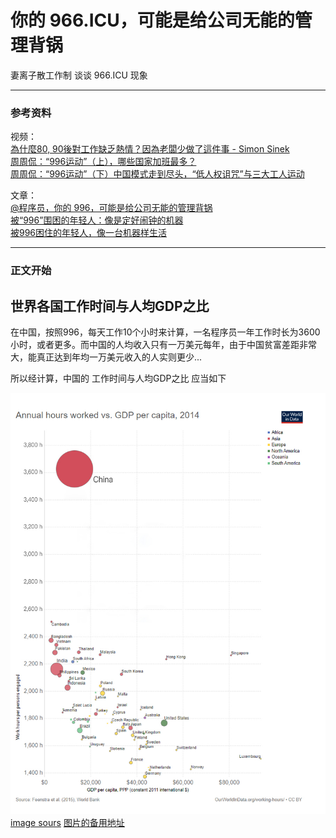 # 你的 966.ICU，可能是给公司无能的管理背锅
妻离子散工作制
谈谈 966.ICU 现象

----
### 参考资料
视频：<br>
[為什麼80, 90後對工作缺乏熱情？因為老闆少做了這件事 - Simon Sinek](https://www.youtube.com/watch?v=1oLdExa62AI)<br>
[周周侃：“996运动”（上），哪些国家加班最多？](https://www.youtube.com/watch?v=mdItEYTB7Hk)<br>
[周周侃：“996运动”（下）中国模式走到尽头，“低人权诅咒”与三大工人运动](https://www.youtube.com/watch?v=93OtoBTv270)


文章：<br>
[@程序员，你的 996，可能是给公司无能的管理背锅](https://blog.csdn.net/csdnnews/article/details/81611801)<br>
[被“996”围困的年轻人：像是定好闹钟的机器](https://www.jishuwen.com/d/2ynw#tuit)<br>
[被996困住的年轻人，像一台机器样生活](https://mp.weixin.qq.com/s?__biz=MjM5NDkxMDU4MA==&mid=2651089347&idx=1&sn=b928c26588200ec1bb39d1559843b5e0&chksm=bd7051d88a07d8ce1f986bb5a5cddb5e33c7fbc7fda23a41a8d5e18e5d7f10995f057913cfb0&mpshare=1&scene=1&srcid=0415HIDb3y6QXlSrVIYeFLzs&key=f7bb43d4492422e033b41930dd5f249c42a4e0f216a6aafe771de709a71e75062ea26e5412bac80d1db94d99101eab9f54500d6be3afa2d31f1ea386fd391db85c340a08e4c2ec10b05c4ae8c2994645&ascene=1&uin=MjU3MDk2NjU4MA%3D%3D&devicetype=Windows+10&version=62060739&lang=zh_CN&pass_ticket=E7bK4CZj8BwyoH5Muqjj0wo2cYFFx%2FXHKyn5QN5kP44%2Bb17R9aHRd%2FiPSiOFV6e3)

----
### 正文开始
## 世界各国工作时间与人均GDP之比
在中国，按照996，每天工作10个小时来计算，一名程序员一年工作时长为3600小时，或者更多。而中国的人均收入只有一万美元每年，由于中国贫富差距非常大，能真正达到年均一万美元收入的人实则更少...

所以经计算，中国的 工作时间与人均GDP之比 应当如下

![世界各国工作时间与人均GDP之比](https://github.com/946629031/Blog/blob/master/img/gdppercapita-vs-annual-hours-worked.jpg)
[image sours](https://ourworldindata.org/grapher/exports/gdppercapita-vs-annual-hours-worked.svg
)
[图片的备用地址](http://g123.hkming.com/img/gdppercapita-vs-annual-hours-worked.jpg)